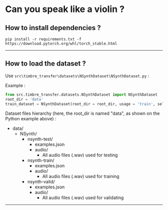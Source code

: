 # Can you speak like a violin ?


## How to install dependencies ?

`pip install -r requirements.txt -f https://download.pytorch.org/whl/torch_stable.html`

***

## How to load the dataset ?

Use `src\timbre_transfer\datasets\NSynthDataset\NSynthDataset.py` :

Example :
```Python
from src.timbre_transfer.datasets.NSynthDataset import NSynthDataset
root_dir = 'data'
train_dataset = NSynthDataset(root_dir = root_dir, usage = 'train', select_class='vocal_acoustic', transform=None)
```

Dataset files hierarchy (here, the root_dir is named "data", as shown on the Python example above) :

- data/
    - NSynth/
        - nsynth-test/
            - examples.json
            - audio/
                - All audio files (.wav) used for testing
        - nsynth-train/
            - examples.json
            - audio/
                - All audio files (.wav) used for training
        - nsynth-valid/
            - examples.json
            - audio/
                - All audio files (.wav) used for validating
***